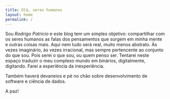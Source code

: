 ```yaml
---
title: Olá, seres humanos
layout: home
permalink: /
---
```


Sou *Rodrigo Patricio* e este blog tem um simples objetivo: compartilhar com os seres humanos as falas dos pensamentos que surgem em minha mente e outras coisas mais. Aqui nem tudo será real, muito menos abstrato. Às vezes imaginário, às vezes irracional, mas sempre pertencente ao conjunto do que sou. Pois serei o que sou, ou quem penso ser. Tentarei neste espaço traduzir o meu complexo mundo em binários, digitalmente, digitando. Farei a experiência da inexperiência.

Também haverá devaneios e pé no chão sobre desenvolvimento de software e ciência de dados.

A paz!